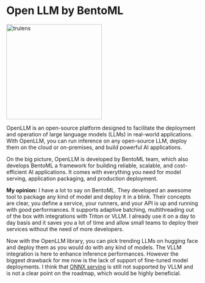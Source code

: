 # Open LLM by BentoML

<img src="../img/bentoml.png" alt="trulens" width="250"/>

OpenLLM is an open-source platform designed to facilitate the deployment and operation of large language models (LLMs) in real-world applications. With OpenLLM, you can run inference on any open-source LLM, deploy them on the cloud or on-premises, and build powerful AI applications.

On the big picture, OpenLLM is developed by BentoML team, which also develops BentoML a framework for building reliable, scalable, and cost-efficient AI applications. It comes with everything you need for model serving, application packaging, and production deployment.


**My opinion:** I have a lot to say on BentoML. They developed an awesome tool to package any kind of model and deploy it in a blink. Their concepts are clear, you define a service, your runners, and your API is up and running with good performances. It supports adaptive batching, multithreading out of the box with integrations with Triton or VLLM. I already use it on a day to day basis and it saves you a lot of time and allow small teams to deploy their services without the need of more developers.

Now with the OpenLLM library, you can pick trending LLMs on hugging face and deploy them as you would do with any kind of models. The VLLM integration is here to enhance inference performances. However the biggest drawback for me now is the lack of support of fine-tuned model deployments. I think that [ONNX serving](https://github.com/vllm-project/vllm/issues/195) is still not supported by VLLM and is not a clear point on the roadmap, which would be highly beneficial.

